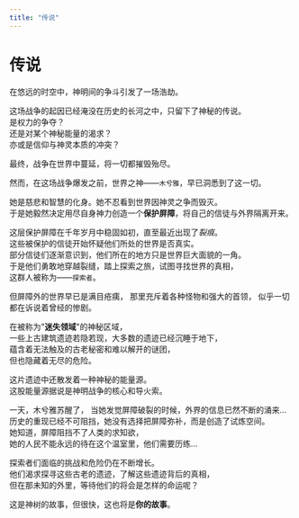 ```yaml
---
title: "传说"
---
```


# 传说

在悠远的时空中，神明间的争斗引发了一场浩劫。

这场战争的起因已经淹没在历史的长河之中，只留下了神秘的传说。  
是权力的争夺？  
还是对某个神秘能量的渴求？  
亦或是信仰与神灵本质的冲突？

最终，战争在世界中蔓延，将一切都摧毁殆尽。

然而，在这场战争爆发之前，世界之神——`木兮雅`，早已洞悉到了这一切。

她是慈悲和智慧的化身。她不忍看到世界因神灵之争而毁灭。  
于是她毅然决定用尽自身神力创造一个**保护屏障**，将自己的信徒与外界隔离开来。

这层保护屏障在千年岁月中稳固如初，直至最近出现了*裂痕*。  
这些被保护的信徒开始怀疑他们所处的世界是否真实。  
部分信徒们逐渐意识到，他们所在的地方只是世界巨大面貌的一角。  
于是他们勇敢地穿越裂缝，踏上探索之旅，试图寻找世界的真相，  
这群人被称为——`探索者`。

但屏障外的世界早已是满目疮痍，
那里充斥着各种怪物和强大的首领，
似乎一切都在诉说着曾经的惨剧。

在被称为"**迷失领域**"的神秘区域，  
一些上古建筑遗迹若隐若现，大多数的遗迹已经沉睡于地下，  
蕴含着无法触及的古老秘密和难以解开的谜团，  
但也隐藏着无尽的危险。

这片遗迹中还散发着一种神秘的能量源。  
这股能量源据说是神明战争的核心和导火索。

一天，木兮雅苏醒了，
当她发觉屏障破裂的时候，外界的信息已然不断的涌来…  
历史的重现已经不可阻挡，她没有选择把屏障弥补，而是创造了试炼空间。  
她知道，屏障阻挡不了人类的求知欲，  
她的人民不能永远的待在这个温室里，他们需要历练…

探索者们面临的挑战和危险仍在不断增长。  
他们渴求探寻这些古老的遗迹，了解这些遗迹背后的真相，  
但在那未知的外里，等待他们的将会是怎样的命运呢？

这是神树的故事，但很快，这也将是**你的故事**。
